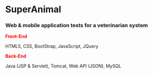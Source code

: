 <h1> SuperAnimal </h1>
<h3>Web & mobile application tests for a veterinarian system</h3>

<strong style="color: red;">Front-End</strong>
  <p>HTML5, CSS, BootStrap, JavaScript, JQuery</p>

<strong style="color: red;">Back-End</strong>
<p>Java (JSP & Servlet), Tomcat, Web API (JSON), MySQL</p>
